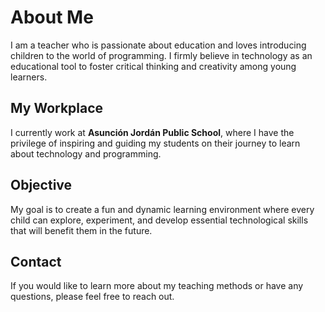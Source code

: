 # About Me

I am a teacher who is passionate about education and loves introducing children to the world of programming. I firmly believe in technology as an educational tool to foster critical thinking and creativity among young learners.

## My Workplace

I currently work at **Asunción Jordán Public School**, where I have the privilege of inspiring and guiding my students on their journey to learn about technology and programming.

## Objective

My goal is to create a fun and dynamic learning environment where every child can explore, experiment, and develop essential technological skills that will benefit them in the future.

## Contact

If you would like to learn more about my teaching methods or have any questions, please feel free to reach out.


